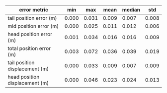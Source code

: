 | error metric                   |    min |    max |   mean |   median |    std |
|--------------------------------|--------|--------|--------|----------|--------|
| tail position error (m)        |  0.000 |  0.031 |  0.009 |    0.007 |  0.008 |
| mid position error (m)         |  0.000 |  0.025 |  0.011 |    0.012 |  0.006 |
| head position error (m)        |  0.001 |  0.034 |  0.016 |    0.016 |  0.009 |
| total position error (m)       |  0.003 |  0.072 |  0.036 |    0.039 |  0.019 |
| tail position displacement (m) |  0.000 |  0.033 |  0.009 |    0.007 |  0.009 |
| head position displacement (m) |  0.000 |  0.046 |  0.023 |    0.024 |  0.013 |
